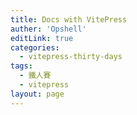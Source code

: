 ```yaml
---
title: Docs with VitePress
auther: 'Opshell'
editLink: true
categories:
  - vitepress-thirty-days
tags:
  - 鐵人賽
  - vitepress
layout: page
---
```


<script setup lang="ts">
    import TemplateTagsList from '@components/template/tagsList.vue';
</script>

<TemplateTagsList />
